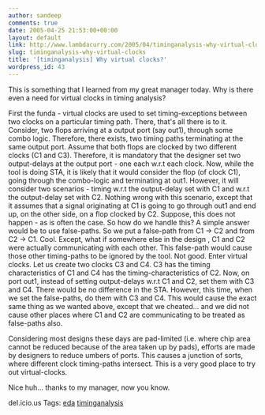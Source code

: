 ```yaml
---
author: sandeep
comments: true
date: 2005-04-25 21:53:00+00:00
layout: default
link: http://www.lambdacurry.com/2005/04/timinganalysis-why-virtual-clocks/
slug: timinganalysis-why-virtual-clocks
title: '[timinganalysis] Why virtual clocks?'
wordpress_id: 43
---
```


This is something that I learned from my great manager today. Why is there even a need for virtual clocks in timing analysis?


First the funda - virtual clocks are used to set timing-exceptions between two clocks on a particular timing path. There, that's all there is to it.
Consider, two flops arriving at a output port (say out1), through some combo logic. Therefore, there exists, two timing paths terminating at the same output port. Assume that both flops are clocked by two different clocks (C1 and C3). Therefore, it is mandatory that the designer set two output-delays at the output port - one each w.r.t each clock.
Now, while the tool is doing STA, it is likely that it would consider the flop (of clock C1), going through the combo-logic and terminating at out1. However, it will consider two scenarios - timing w.r.t the output-delay set with C1 and w.r.t the output-delay set with C2. Nothing wrong with this scenario, except that it assumes that a signal originating at C1 is going to go through out1 and end up, on the other side, on a flop clocked by C2. 
Suppose, this does not happen - as is often the case. So how do we handle this? A simple answer would be to use false-paths. So we put a false-path from C1 -> C2 and from C2 -> C1. Cool. Except, what if somewhere else in the design , C1 and C2 were actually communicating with each other. This false-path would cause those other timing-paths to be ignored by the tool.
Not good.
Enter virtual clocks.
Let us create two clocks C3 and C4. C3 has the timing characteristics of C1 and C4 has the timing-characteristics of C2. Now, on port out1, instead of setting output-delays w.r.t C1 and C2, set them with C3 and C4.  There would be no difference in the STA. However, this time, when we set the false-paths, do them with C3 and C4. This would cause the exact same thing as we wanted above, except that we cheated... and we did not cause other places where C1 and C2 are communicating to be treated as false-paths also.

Considering most designs these days are pad-limited (i.e. where chip area cannot be reduced because of the area taken up by pads), efforts are made by designers to reduce umbers of ports. This causes a junction of sorts, where different clock timing-paths intersect. This is a very good place to try out virtual-clocks.

Nice huh... thanks to my manager, now you know.

del.icio.us Tags: [eda](http://del.icio.us/sss8ue/eda) [timinganalysis](http://del.icio.us/sss8ue/timinganalysis)
